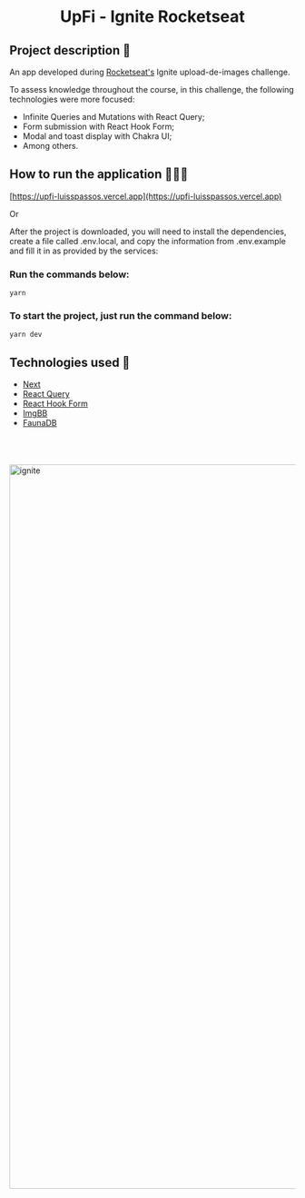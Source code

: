 <h1 align='center'>UpFi - Ignite Rocketseat</h1>

## Project description 🚀

An app developed during [Rocketseat's](https://www.rocketseat.com.br) Ignite upload-de-images challenge.

To assess knowledge throughout the course, in this challenge, the following technologies were more focused:

- Infinite Queries and Mutations with React Query;
- Form submission with React Hook Form;
- Modal and toast display with Chakra UI;
- Among others.

## How to run the application 🧑🏻‍💻

[https://upfi-luisspassos.vercel.app](https://upfi-luisspassos.vercel.app)

Or

After the project is downloaded, you will need to install the dependencies, create a file called .env.local, and copy the information from .env.example and fill it in as provided by the services:

### Run the commands below:
```
yarn
```
### To start the project, just run the command below:

```
yarn dev
```

## Technologies used 🚀

<ul>
    <li><a href="https://nextjs.org/" target="_blank">Next</a></li>
    <li><a href="https://react-query.tanstack.com/" target="_blank">React Query</a></li>
    <li><a href="https://react-hook-form.com/" target="_blank">React Hook Form</a></li>
    <li><a href="https://imgbb.com/" target="_blank">ImgBB</a></li>
    <li><a href="https://fauna.com/" target="_blank">FaunaDB</a></li>
</ul>
<br><br><br>
<img width="1276" alt="ignite" src="https://user-images.githubusercontent.com/33062949/120908423-79498500-c640-11eb-9ae7-aaf00f231559.png">
